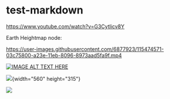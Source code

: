 # test-markdown

https://www.youtube.com/watch?v=G3Cytlicv8Y

Earth Heightmap node:

https://user-images.githubusercontent.com/6877923/115474571-03c75800-a23e-11eb-8096-8973aad5fa9f.mp4

[![IMAGE ALT TEXT HERE](https://img.youtube.com/vi/nWJBkud2Vaw/0.jpg)](https://www.youtube.com/watch?v=nWJBkud2Vaw)

![](https://youtu.be/zNzZ1PfUDNk){width="560" height="315"}

![](https://vimeo.com/142172484)
